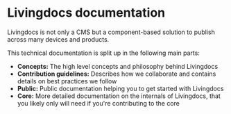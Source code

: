 # Livingdocs documentation

Livingdocs is not only a CMS but a component-based solution to publish across many devices and products.

This technical documentation is split up in the following main parts:
* **Concepts:** The high level concepts and philosophy behind Livingdocs
* **Contribution guidelines:** Describes how we collaborate and contains details on best practices we follow
* **Public:** Public documentation helping you to get started with Livingdocs
* **Core:** More detailed documentation on the internals of Livingdocs, that you likely only will need if you're contributing to the core
